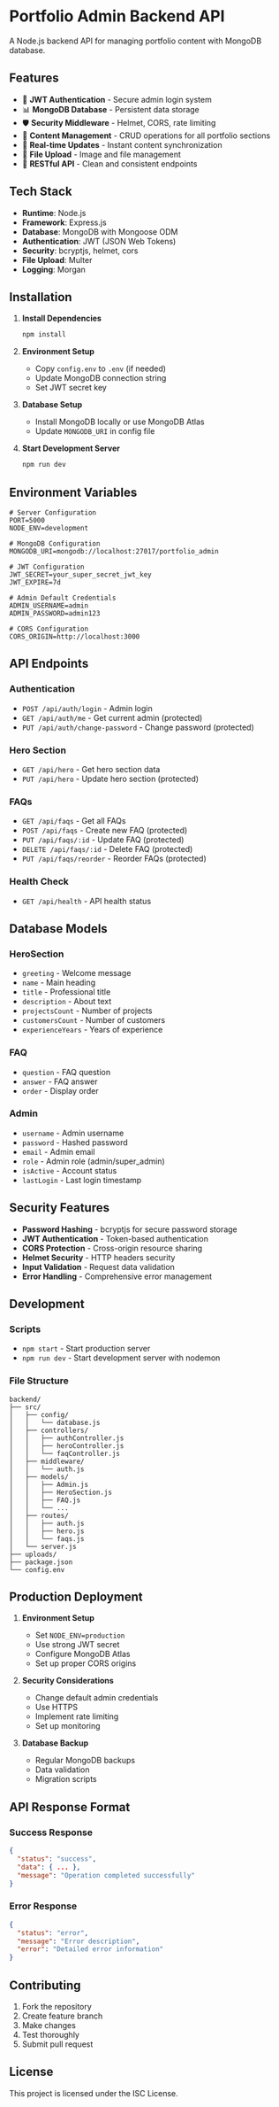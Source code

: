 # Portfolio Admin Backend API

A Node.js backend API for managing portfolio content with MongoDB database.

## Features

- 🔐 **JWT Authentication** - Secure admin login system
- 📊 **MongoDB Database** - Persistent data storage
- 🛡️ **Security Middleware** - Helmet, CORS, rate limiting
- 📝 **Content Management** - CRUD operations for all portfolio sections
- 🔄 **Real-time Updates** - Instant content synchronization
- 📁 **File Upload** - Image and file management
- 🎯 **RESTful API** - Clean and consistent endpoints

## Tech Stack

- **Runtime**: Node.js
- **Framework**: Express.js
- **Database**: MongoDB with Mongoose ODM
- **Authentication**: JWT (JSON Web Tokens)
- **Security**: bcryptjs, helmet, cors
- **File Upload**: Multer
- **Logging**: Morgan

## Installation

1. **Install Dependencies**
   ```bash
   npm install
   ```

2. **Environment Setup**
   - Copy `config.env` to `.env` (if needed)
   - Update MongoDB connection string
   - Set JWT secret key

3. **Database Setup**
   - Install MongoDB locally or use MongoDB Atlas
   - Update `MONGODB_URI` in config file

4. **Start Development Server**
   ```bash
   npm run dev
   ```

## Environment Variables

```env
# Server Configuration
PORT=5000
NODE_ENV=development

# MongoDB Configuration
MONGODB_URI=mongodb://localhost:27017/portfolio_admin

# JWT Configuration
JWT_SECRET=your_super_secret_jwt_key
JWT_EXPIRE=7d

# Admin Default Credentials
ADMIN_USERNAME=admin
ADMIN_PASSWORD=admin123

# CORS Configuration
CORS_ORIGIN=http://localhost:3000
```

## API Endpoints

### Authentication
- `POST /api/auth/login` - Admin login
- `GET /api/auth/me` - Get current admin (protected)
- `PUT /api/auth/change-password` - Change password (protected)

### Hero Section
- `GET /api/hero` - Get hero section data
- `PUT /api/hero` - Update hero section (protected)

### FAQs
- `GET /api/faqs` - Get all FAQs
- `POST /api/faqs` - Create new FAQ (protected)
- `PUT /api/faqs/:id` - Update FAQ (protected)
- `DELETE /api/faqs/:id` - Delete FAQ (protected)
- `PUT /api/faqs/reorder` - Reorder FAQs (protected)

### Health Check
- `GET /api/health` - API health status

## Database Models

### HeroSection
- `greeting` - Welcome message
- `name` - Main heading
- `title` - Professional title
- `description` - About text
- `projectsCount` - Number of projects
- `customersCount` - Number of customers
- `experienceYears` - Years of experience

### FAQ
- `question` - FAQ question
- `answer` - FAQ answer
- `order` - Display order

### Admin
- `username` - Admin username
- `password` - Hashed password
- `email` - Admin email
- `role` - Admin role (admin/super_admin)
- `isActive` - Account status
- `lastLogin` - Last login timestamp

## Security Features

- **Password Hashing** - bcryptjs for secure password storage
- **JWT Authentication** - Token-based authentication
- **CORS Protection** - Cross-origin resource sharing
- **Helmet Security** - HTTP headers security
- **Input Validation** - Request data validation
- **Error Handling** - Comprehensive error management

## Development

### Scripts
- `npm start` - Start production server
- `npm run dev` - Start development server with nodemon

### File Structure
```
backend/
├── src/
│   ├── config/
│   │   └── database.js
│   ├── controllers/
│   │   ├── authController.js
│   │   ├── heroController.js
│   │   └── faqController.js
│   ├── middleware/
│   │   └── auth.js
│   ├── models/
│   │   ├── Admin.js
│   │   ├── HeroSection.js
│   │   ├── FAQ.js
│   │   └── ...
│   ├── routes/
│   │   ├── auth.js
│   │   ├── hero.js
│   │   └── faqs.js
│   └── server.js
├── uploads/
├── package.json
└── config.env
```

## Production Deployment

1. **Environment Setup**
   - Set `NODE_ENV=production`
   - Use strong JWT secret
   - Configure MongoDB Atlas
   - Set up proper CORS origins

2. **Security Considerations**
   - Change default admin credentials
   - Use HTTPS
   - Implement rate limiting
   - Set up monitoring

3. **Database Backup**
   - Regular MongoDB backups
   - Data validation
   - Migration scripts

## API Response Format

### Success Response
```json
{
  "status": "success",
  "data": { ... },
  "message": "Operation completed successfully"
}
```

### Error Response
```json
{
  "status": "error",
  "message": "Error description",
  "error": "Detailed error information"
}
```

## Contributing

1. Fork the repository
2. Create feature branch
3. Make changes
4. Test thoroughly
5. Submit pull request

## License

This project is licensed under the ISC License.
